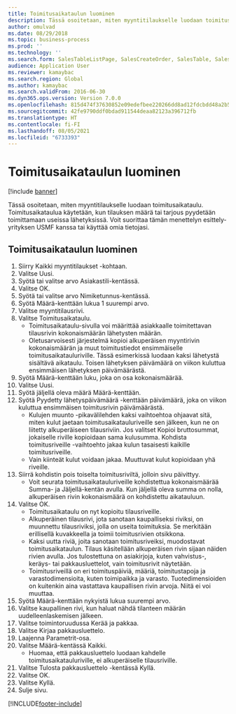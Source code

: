 ```yaml
---
title: Toimitusaikataulun luominen
description: Tässä osoitetaan, miten myyntitilaukselle luodaan toimitusaikataulu.
author: omulvad
ms.date: 08/29/2018
ms.topic: business-process
ms.prod: ''
ms.technology: ''
ms.search.form: SalesTableListPage, SalesCreateOrder, SalesTable, SalesDeliverySchedule, SalesEditLines,  SrsReportViewerForm
audience: Application User
ms.reviewer: kamaybac
ms.search.region: Global
ms.author: kamaybac
ms.search.validFrom: 2016-06-30
ms.dyn365.ops.version: Version 7.0.0
ms.openlocfilehash: 815d474f37630852e09edefbee220266dd8ad12fdcbdd48a2b58122859b259f6
ms.sourcegitcommit: 42fe9790ddf0bdad911544deaa82123a396712fb
ms.translationtype: HT
ms.contentlocale: fi-FI
ms.lasthandoff: 08/05/2021
ms.locfileid: "6733393"
---
```

# <a name="create-delivery-schedule"></a>Toimitusaikataulun luominen

[!include [banner](../../includes/banner.md)]

Tässä osoitetaan, miten myyntitilaukselle luodaan toimitusaikataulu. Toimitusaikataulua käytetään, kun tilauksen määrä tai tarjous pyydetään toimittamaan useissa lähetyksissä. Voit suorittaa tämän menettelyn esittely-yrityksen USMF kanssa tai käyttää omia tietojasi.


## <a name="create-delivery-schedule"></a>Toimitusaikataulun luominen
1. Siirry Kaikki myyntitilaukset -kohtaan.
2. Valitse Uusi.
3. Syötä tai valitse arvo Asiakastili-kentässä.
4. Valitse OK.
5. Syötä tai valitse arvo Nimiketunnus-kentässä.
6. Syötä Määrä-kenttään lukua 1 suurempi arvo.
7. Valitse myyntitilausrivi.
8. Valitse Toimitusaikataulu.
    * Toimitusaikataulu-sivulla voi määrittää asiakkaalle toimitettavan tilausrivin kokonaismäärän lähetysten määrän.    
    * Oletusarvoisesti järjestelmä kopioi alkuperäisen myyntirivin kokonaismäärän ja muut toimitustiedot ensimmäiselle toimitusaikatauluriville. Tässä esimerkissä luodaan kaksi lähetystä sisältävä aikataulu. Toisen lähetyksen päivämäärä on viikon kuluttua ensimmäisen lähetyksen päivämäärästä.  
9. Syötä Määrä-kenttään luku, joka on osa kokonaismäärää.
10. Valitse Uusi.
11. Syötä jäljellä oleva määrä Määrä-kenttään.
12. Syötä Pyydetty lähetyspäivämäärä -kenttään päivämäärä, joka on viikon kuluttua ensimmäisen toimitusrivin päivämäärästä.
    * Kulujen muunto -pikavälilehden kaksi vaihtoehtoa ohjaavat sitä, miten kulut jaetaan toimitusaikatauluriveille sen jälkeen, kun ne on liitetty alkuperäiseen tilausriviin. Jos valitset Kopioi bruttosummat, jokaiselle riville kopioidaan sama kulusumma. Kohdista toimitusriveille -vaihtoehto jakaa kulun tasaisesti kaikille toimitusriveille.  
    * Vain kiinteät kulut voidaan jakaa. Muuttuvat kulut kopioidaan yhä riveille.  
13. Siirrä kohdistin pois toiselta toimitusriviltä, jolloin sivu päivittyy.
    * Voit seurata toimitusaikatauluriveille kohdistettua kokonaismäärää Summa- ja Jäljellä-kentän avulla. Kun jäljellä oleva summa on nolla, alkuperäisen rivin kokonaismäärä on kohdistettu aikatauluun.   
14. Valitse OK.
    * Toimitusaikataulu on nyt kopioitu tilausriveille.   
    * Alkuperäinen tilausrivi, jota sanotaan kaupalliseksi riviksi, on muunnettu tilausriviksi, jolla on useita toimituksia. Se merkitään erillisellä kuvakkeella ja toimii toimitusrivien otsikkona.  
    * Kaksi uutta riviä, joita sanotaan toimitusriveiksi, muodostavat toimitusaikataulun. Tilaus käsitellään alkuperäisen rivin sijaan näiden rivien avulla. Jos tulostettuna on asiakirjoja, kuten vahvistus-, keräys- tai pakkausluettelot, vain toimitusrivit näytetään.   
    * Toimitusriveillä on eri toimituspäiviä, määriä, toimitustapoja ja varastodimensioita, kuten toimipaikka ja varasto. Tuotedimensioiden on kuitenkin aina vastattava kaupallisen rivin arvoja. Niitä ei voi muuttaa.  
15. Syötä Määrä-kenttään nykyistä lukua suurempi arvo.
16. Valitse kaupallinen rivi, kun haluat nähdä tilanteen määrän uudelleenlaskemisen jälkeen.
17. Valitse toimintoruudussa Kerää ja pakkaa.
18. Valitse Kirjaa pakkausluettelo.
19. Laajenna Parametrit-osa.
20. Valitse Määrä-kentässä Kaikki.
    * Huomaa, että pakkausluettelo luodaan kahdelle toimitusaikatauluriville, ei alkuperäiselle tilausriville.  
21. Valitse Tulosta pakkausluettelo -kentässä Kyllä.
22. Valitse OK.
23. Valitse Kyllä.
24. Sulje sivu.


[!INCLUDE[footer-include](../../../includes/footer-banner.md)]